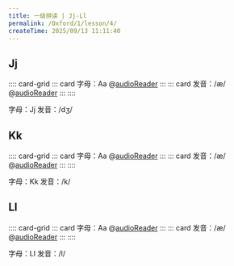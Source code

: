 ```yaml
---
title: 一级拼读 | Jj-Ll
permalink: /Oxford/1/lesson/4/
createTime: 2025/09/13 11:11:40
---
```


## Jj

:::: card-grid
::: card
字母：Aa @[audioReader](/media-proxy/Oxford/lv1/letter/J.mp3)
:::
::: card
发音：/æ/ @[audioReader](/media-proxy/Oxford/lv1/sound/J.mp3)
:::
::::

<CardGrid>
<Card>字母：Jj</Card>
<Card>发音：/dʒ/</Card>
</CardGrid>

<WordCardGrid 
  :words="[
    { word: 'ant', image: '/images/Oxford/ant.png' },
    { word: 'apple', image: '/images/Oxford/apple.png' },
    { word: 'alligator', image: '/images/Oxford/alligator.png' },
    { word: 'ax', image: '/images/Oxford/ax.png' }
  ]" 
  :cols="4" 
/>

<ArtPlayer
  src="/media-proxy/Oxford/lv1/video/J.mp4"
  fullscreen
/>

## Kk

:::: card-grid
::: card
字母：Aa @[audioReader](/media-proxy/Oxford/lv1/letter/K.mp3)
:::
::: card
发音：/æ/ @[audioReader](/media-proxy/Oxford/lv1/sound/K.mp3)
:::
::::

<CardGrid>
<Card>字母：Kk</Card>
<Card>发音：/k/</Card>
</CardGrid>

<WordCardGrid 
  :words="[
    { word: 'bed', image: '/images/Oxford/bed.png' },
    { word: 'bear', image: '/images/Oxford/bear.png' },
    { word: 'banana', image: '/images/Oxford/banana.png' },
    { word: 'bird', image: '/images/Oxford/bird.png' }
  ]" 
  :cols="4" 
/>

<ArtPlayer
  src="/media-proxy/Oxford/lv1/video/K.mp4"
  fullscreen
/>

## Ll

:::: card-grid
::: card
字母：Aa @[audioReader](/media-proxy/Oxford/lv1/letter/L.mp3)
:::
::: card
发音：/æ/ @[audioReader](/media-proxy/Oxford/lv1/sound/L.mp3)
:::
::::

<CardGrid>
<Card>字母：Ll</Card>
<Card>发音：/l/</Card>
</CardGrid>

<WordCardGrid 
  :words="[
    { word: 'cat', image: '/images/Oxford/cat.png' },
    { word: 'cup', image: '/images/Oxford/cup.png' },
    { word: 'computer', image: '/images/Oxford/computer.png' },
    { word: 'car', image: '/images/Oxford/car.png' }
  ]" 
  :cols="4" 
/>

<ArtPlayer
  src="/media-proxy/Oxford/lv1/video/L.mp4"
  fullscreen
/>
